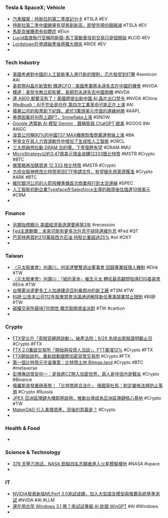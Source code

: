 ### Tesla & SpaceX; Vehicle
- [汽車檔案：特斯拉的第二季度記分卡](https://tw.tradingview.com/news/reuters.com,2023:newsml_L4T38K2Z8:0/) #TSLA #EV
- [特斯拉第二季中國銷量有望再創新高，即使市場份額縮減](https://tw.tradingview.com/news/reuters.com,2023:newsml_L6T38K045:0/) #TSLA #EV
- [馬斯克被曝患有抑鬱症](https://tw.tradingview.com/news/gelonghui:b1ba43a41acdf:0/) #Elon
- [Lucid首席執行官稱阿斯頓-馬丁電動車技術交易只是個開始](https://tw.tradingview.com/news/reuters.com,2023:newsml_L4T38K2AK:0/) #LCID #EV
- [Lordstown在申請破產後將擴大損失](https://tw.tradingview.com/news/reuters.com,2023:newsml_L4T38K1YG:0/) #RIDE #EV
-
### Tech Industry
- [美國考慮對中國的人工智能準入進行新的限制，芯片股受到打擊](https://tw.tradingview.com/news/reuters.com,2023:newsml_L4T38K1UZ:0/) #semicon #AI
- [美若祭AI晶片新管制 輝達CFO：美國產業將永遠失去在中國的機會](https://m.cnyes.com/news/id/5231836) #NVDA
- [輝達：美禁令無立即影響，長期恐永遠失去中國商機](https://technews.tw/2023/06/29/nvidia-downplays-possible-u-s-chip-export-restrictions/) #NVDA
- [連 A800 都要沒有了！美國將提出新中國 AI 晶片出口禁令](https://technews.tw/2023/06/28/u-s-to-propose-new-ban-on-exports-of-ai-chips-to-china/) #NVDA #China
- [Wedbush：AI不完全是炒作 第四次工業革命可能正在上演](https://news.cnyes.com/news/id/5230955) #AI
- [蘋果公司的股票創下紀錄，處於3萬億美元市值的邊緣地帶](https://tw.tradingview.com/news/reuters.com,2023:newsml_L4T38K36T:0/) #AAPL
- [券商因看好AI而上調PT，Snowflake上漲](https://tw.tradingview.com/news/reuters.com,2023:newsml_L4T38K2HJ:0/) #SNOW
- [Google 透露新 AI 模型 Gemini　聲稱能與 ChatGPT 媲美](https://unwire.hk/2023/06/27/deepmind-to-build-new-chatbot-that-it-claims-will-rival-openai/life-tech/) #GOOG #AI #AIGC
- [波音公司稱90%的中國737 MAX機隊恢復商業運營後上漲](https://tw.tradingview.com/news/reuters.com,2023:newsml_L4T38K262:0/) #BA
- [甲骨文在其人力資源軟件中增加了生成性人工智能](https://tw.tradingview.com/news/reuters.com,2023:newsml_L4T38K219:0/) #ORCL
- [三大原廠想拉動 DRAM 合約價，下季復甦有望](https://technews.tw/2023/06/28/dram-next-season-recovery/) #DRAM #MU
- [MicroStrategy以約3.47億美元現金收購12333箇比特幣](https://tw.tradingview.com/news/panews:2c4740dbaacdf:0/) #MSTR #Crypto #BTC
- [微策略再加碼買進 12,333 枚比特幣](https://blockcast.it/2023/06/28/microstrategy-adds-12333-btc-to-its-portfolio/) #MSTR #Crypto
- [方舟女股神修改比特幣現貨ETF申請文件，有望搶先貝萊德獲准](https://www.blocktempo.com/ark-has-amended-their-19b-4-for-spot-bitcoin-etf-to-include-a-surveillance-sharing-agreement-bt-cboe-and-a-crypto-exchange/) #Crypto #ARK #BTC
- [維珍銀河公司的火箭飛機準備首次商業飛行到太空邊緣](https://tw.tradingview.com/news/reuters.com,2023:newsml_L4T38L1JM:0/) #SPEC
- [人工智能初創企業Typeface在Salesforce主導的融資後估值達10億美元](https://tw.tradingview.com/news/reuters.com,2023:newsml_L4T38L1F6:0/) #CRM
-
### Finance
- [另類指標顯示 美國經濟衰退還要再等3年](https://news.cnyes.com/news/id/5231427) #recession
- [Fed主席鮑爾：未來可能有更多次升息不排除連續升息](https://m.cnyes.com/news/id/5231644) #Fed #QT
- [巴菲特再買約210萬股西方石油 持股比重超過25%](https://m.cnyes.com/news/id/5232393) #oil #OXY
-
### Taiwan
- [〈元太股東會〉何壽川、何奕達雙雙退出董事會 回歸專業經理人機制](https://news.cnyes.com/news/id/5232325) #EInk #TW
- [〈元太股東會〉何壽川：「紙的革命」催生元太 轉任最高顧問指導ESG委員會](https://m.cnyes.com/news/id/5232449) #EInk #TW
- [台積電派遣更多工人加速建造亞利桑那州的新工廠](https://tw.tradingview.com/news/reuters.com,2023:newsml_L4T38L1D6:0/) #TSM #TW
- [科妍:公告本公司112年股東常會決議通過解除新任董事競業禁止限制](https://news.cnyes.com/news/id/5231148) #科妍 #TW
- [碳權交易所最快7月問世 概念股開資金派對](https://ctee.com.tw/news/industry/891025.html) #TW #carbon
-
### Crypto
- [FTX受災戶「索賠官網將啟動」，破產法院：9/29 為提出索賠證明截止日](https://www.blocktempo.com/ftx-announced-us-bankruptcy-court-set-customer-bar-date-sep-29-2023/) #Crypto #FTX
- [FTX 2.0重啟交易所「開始與投資人洽談」，FTT暴漲12%](https://www.blocktempo.com/john-ray-talks-about-ftx-2-0-launching/) #Crypto #FTX
- [FTX開始談判，重新啟動國際加密貨幣交易所](https://tw.tradingview.com/news/reuters.com,2023:newsml_L4T38K1SH:0/) #Crypto #FTX
- [第一個比特幣元宇宙專案：比特幣土地 Bitmap.land](https://www.blocktempo.com/first-metaverse-project-in-bitcoin-ecosystem-bitmapland/) #Crypto #BTC #metaverse
- [彭博專訪幣安何一：是我將CZ帶入加密世界，兩人是伴侶也是戰友](https://www.blocktempo.com/he-yi-siad-she-led-cz-into-the-encryption-world/) #Crypto #Binance
- [俄羅斯突發重磅表態！「比特幣將合法化」 俄國家杜馬：制定嚴格法規防止濫用](https://tw.tradingview.com/news/fx168:4c06bbfd5acdf:0/) #Crypto #Russia
- [JPEX 亞洲區塊鏈大樓即將啟用，推動台灣成為亞洲區塊鏈核心基地](https://www.blocktempo.com/jpex-blockhubz-asian-blockchain-industry-building-upcoming-opening/) #Crypto #TW
- [MakerDAO 引入美債資產，背後的意義是？](https://www.blocktempo.com/understand-the-meaning-behind-makerdao-introduction-of-us-debt-assets/) #Crypto
-
### Health & Food
-
### Science & Technology
- [378 天壓力測試，NASA 欽點四名志願者進入火星模擬棲地](https://technews.tw/2023/06/28/four-people-into-nasa-mars-habitant-for-one-year/) #NASA #space
-
### IT
- [NVIDIA發表新版MLPerf 3.0測試成績，加入大型語言模型與推薦系統基準測試](https://www.techbang.com/posts/107523-nvidia-mlperf-30) #NVDA #AI #LLM
- [還在用古早 Windows 3.1 嗎？來試試專屬 AI 助理 WinGPT](https://www.inside.com.tw/article/32017-wingpt-for-windows-3.1) #AI #Windows
-